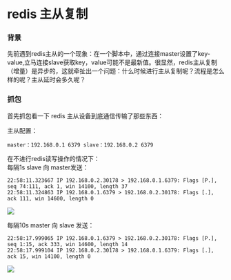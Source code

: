 # redis 主从复制

### 背景
先前遇到redis主从的一个现象：在一个脚本中，通过连接master设置了key-value,立马连接slave获取key，value可能不是最新值。很显然，redis主从复制（增量）是异步的，这就牵扯出一个问题：什么时候进行主从复制呢？流程是怎么样的呢？主从延时会多久呢？

### 抓包
首先抓包看一下 redis 主从设备到底通信传输了那些东西：   

主从配置：
```
master：192.168.0.1 6379 slave：192.168.0.2 6379
```

在不进行redis读写操作的情况下：  
每隔1s slave 向 master发送：
```
22:58:11.323667 IP 192.168.0.2.30178 > 192.168.0.1.6379: Flags [P.], seq 74:111, ack 1, win 14100, length 37
22:58:11.324863 IP 192.168.0.1.6379 > 192.168.0.2.30178: Flags [.], ack 111, win 14600, length 0
```
![](https://github.com/lvsz1/db/blob/master/redis/res/redis-slave-send.png)

每隔10s master 向 slave 发送：
```
22:58:17.999065 IP 192.168.0.1.6379 > 192.168.0.2.30178: Flags [P.], seq 1:15, ack 333, win 14600, length 14
22:58:17.999104 IP 192.168.0.2.30178 > 192.168.0.1.6379: Flags [.], ack 15, win 14100, length 0
```
![](https://github.com/lvsz1/db/blob/master/redis/res/redis-master-send.png)